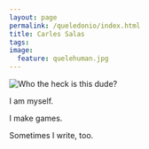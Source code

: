 ```yaml
---
layout: page
permalink: /queledonio/index.html
title: Carles Salas
tags: 
image:
  feature: quelehuman.jpg
---
```


  <img src="{{ site.url }}/images/quelehuman2l.jpg" alt="Who the heck is this dude?">


I am myself.

I make games.

Sometimes I write, too.
